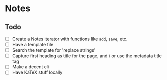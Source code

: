 # Notes

## Todo

- [ ] Create a Notes iterator with functions like `add`, `save`, etc.
- [ ] Have a template file
- [ ] Search the template for 'replace strings'
- [ ] Capture first heading as title for the page, and / or use the metadata
  title tag
- [ ] Make a decent cli
- [ ] Have KaTeX stuff locally
